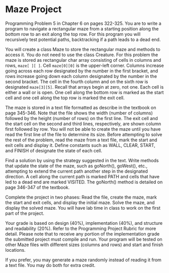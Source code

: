 # Maze Project

Programming Problem 5 in Chapter 6 on pages 322-325. You are to write a program to navigate a rectangular maze from a starting position along the bottom row to an exit along the top row. For this program you will recursively test potential paths, backtracking if a path leads to a dead end.

You will create a class Maze to store the rectangular maze and methods to access it. You do not need to use the class Creature. For this problem the maze is stored as rectangular char array consisting of cells in columns and rows, `maze[ ][ ]`. Cell `maze[0][0]` is the upper-left corner. Columns increase going across each row designated by the number in the first bracket, and rows increase going down each column designated by the number in the second bracket. The cell in the fourth column and on the sixth row is designated `maze[3][5]`. Recall that arrays begin at zero, not one. Each cell is either a wall or is open. One cell along the bottom row is marked as the start cell and one cell along the top row is marked the exit cell.

The maze is stored in a text file formatted as describe in the textbook on page 345-346. Note that the file shows the width (number of columns) followed by the height (number of rows) on the first line. The exit cell and the start cell on the second and third lines, respectively, are shown column first followed by row. You will not be able to create the maze until you have read the first line of the file to determine its size. Before attempting to solve the rest of the problem, read the maze from a text file, mark the start and exit cells and display it. Define constants such as WALL, CLEAR, START, and FINISH of designate the state of each cell.

Find a solution by using the strategy suggested in the text. Write methods that update the state of the maze, such as goNorth(), goWest(), etc., attempting to extend the current path another step in the designated direction. A cell along the current path is marked PATH and cells that have led to a dead end are marked VISITED. The goNorth() method is detailed on page 346-347 of the textbook.

Complete the project in two phases: Read the file, create the maze, mark the start and exit cells, and display the initial maze. Solve the maze, and display the solved maze. You will have lab time in class to work on the first part of the project.

Your grade is based on design (40%), implementation (40%), and structure and readability (20%). Refer to the Programming Project Rubric for more detail. Please note that to receive any portion of the implementation grade the submitted project must compile and run. Your program will be tested on other Maze files with different sizes (columns and rows) and start and finish locations.

If you prefer, you may generate a maze randomly instead of reading it from a text file. You may do both for extra credit. 